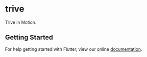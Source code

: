 # trive

Trive in Motion.

## Getting Started

For help getting started with Flutter, view our online
[documentation](http://flutter.io/).

